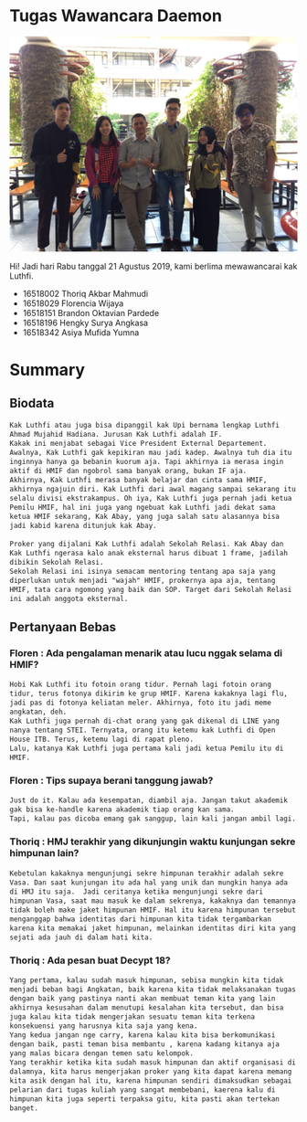 # Tugas Wawancara Daemon

![Foto](./16518002-16518029-16518151-16518196-16518342.jpg)

Hi! Jadi hari Rabu tanggal 21 Agustus 2019, kami berlima mewawancarai kak Luthfi.
- 16518002 Thoriq Akbar Mahmudi
- 16518029 Florencia Wijaya
- 16518151 Brandon Oktavian Pardede
- 16518196 Hengky Surya Angkasa
- 16518342 Asiya Mufida Yumna

# Summary
## Biodata
	Kak Luthfi atau juga bisa dipanggil kak Upi bernama lengkap Luthfi Ahmad Mujahid Hadiana. Jurusan Kak Luthfi adalah IF. 
	Kakak ini menjabat sebagai Vice President External Departement. Awalnya, Kak Luthfi gak kepikiran mau jadi kadep. Awalnya tuh dia itu inginnya hanya ga bebanin kuorum aja. Tapi akhirnya ia merasa ingin aktif di HMIF dan ngobrol sama banyak orang, bukan IF aja. 
	Akhirnya, Kak Luthfi merasa banyak belajar dan cinta sama HMIF, akhirnya ngajuin diri. Kak Luthfi dari awal magang sampai sekarang itu selalu divisi ekstrakampus. Oh iya, Kak Luthfi juga pernah jadi ketua Pemilu HMIF, hal ini juga yang ngebuat kak Luthfi jadi dekat sama ketua HMIF sekarang, Kak Abay, yang juga salah satu alasannya bisa jadi kabid karena ditunjuk kak Abay.
	
	Proker yang dijalani Kak Luthfi adalah Sekolah Relasi. Kak Abay dan Kak Luthfi ngerasa kalo anak eksternal harus dibuat 1 frame, jadilah dibikin Sekolah Relasi.
	Sekolah Relasi ini isinya semacam mentoring tentang apa saja yang diperlukan untuk menjadi "wajah" HMIF, prokernya apa aja, tentang HMIF, tata cara ngomong yang baik dan SOP. Target dari Sekolah Relasi ini adalah anggota eksternal.
	
## Pertanyaan Bebas

### Floren : Ada pengalaman menarik atau lucu nggak selama di HMIF?
	Hobi Kak Luthfi itu fotoin orang tidur. Pernah lagi fotoin orang tidur, terus fotonya dikirim ke grup HMIF. Karena kakaknya lagi flu, jadi pas di fotonya keliatan meler. Akhirnya, foto itu jadi meme angkatan, deh.
	Kak Luthfi juga pernah di-chat orang yang gak dikenal di LINE yang nanya tentang STEI. Ternyata, orang itu ketemu kak Luthfi di Open House ITB. Terus, ketemu lagi di rapat pleno.
	Lalu, katanya Kak Luthfi juga pertama kali jadi ketua Pemilu itu di HMIF.
	
### Floren : Tips supaya berani tanggung jawab?
	Just do it. Kalau ada kesempatan, diambil aja. Jangan takut akademik gak bisa ke-handle karena akademik tiap orang kan sama.
	Tapi, kalau pas dicoba emang gak sanggup, lain kali jangan ambil lagi. 
	
### Thoriq : HMJ terakhir yang dikunjungin waktu kunjungan sekre himpunan lain?
	Kebetulan kakaknya mengunjungi sekre himpunan terakhir adalah sekre Vasa. Dan saat kunjungan itu ada hal yang unik dan mungkin hanya ada di HMJ itu saja.  Jadi ceritanya ketika mengunjungi sekre dari himpunan Vasa, saat mau masuk ke dalam sekrenya, kakaknya dan temannya tidak boleh make jaket himpunan HMIF. Hal itu karena himpunan tersebut menganggap bahwa identitas dari himpunan kita tidak tergambarkan karena kita memakai jaket himpunan, melainkan identitas diri kita yang sejati ada jauh di dalam hati kita.
	
### Thoriq :  Ada pesan buat Decypt 18?
	Yang pertama, kalau sudah masuk himpunan, sebisa mungkin kita tidak menjadi beban bagi Angkatan, baik karena kita tidak melaksanakan tugas dengan baik yang pastinya nanti akan membuat teman kita yang lain akhirnya kesusahan dalam menutupi kesalahan kita tersebut, dan bisa juga kalau kita tidak mengerjakan sesuatu teman kita terkena konsekuensi yang harusnya kita saja yang kena. 
	Yang kedua jangan nge carry, karena kalau kita bisa berkomunikasi dengan baik, pasti teman bisa membantu , karena kadang kitanya aja yang malas bicara dengan temen satu kelompok.
	Yang terakhir ketika kita sudah masuk himpunan dan aktif organisasi di dalamnya, kita harus mengerjakan proker yang kita dapat karena memang kita asik dengan hal itu, karena himpunan sendiri dimaksudkan sebagai pelarian dari tugas kuliah yang sangat membebani, kaerena kalu di himpunan kita juga seperti terpaksa gitu, kita pasti akan tertekan banget.


